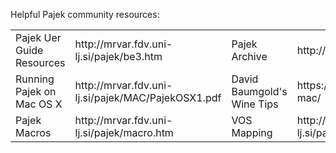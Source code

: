 Helpful Pajek community resources:

<table style="width:100%">
  <tr>
    <td>Pajek Uer Guide Resources </td>
    <td>http://mrvar.fdv.uni-lj.si/pajek/be3.htm</td>
    <td>Pajek Archive</td>
    <td>http://list.fmf.uni-lj.si/listinfo/pajek</td>
  </tr>
  <tr>
    <td>Running Pajek on Mac OS X</td>
    <td>http://mrvar.fdv.uni-lj.si/pajek/MAC/PajekOSX1.pdf</td>
    <td>David Baumgold's Wine Tips</td>
    <td>https://www.davidbaumgold.com/tutorials/wine-mac/</td>  
  </tr>
  <tr>
    <td>Pajek Macros</td>
    <td>http://mrvar.fdv.uni-lj.si/pajek/macro.htm</td>
    <td>VOS Mapping</td>
    <td>http://mrvar.fdv.uni-lj.si/pajek/community/DrawEnergy.htm</td>
  </tr>
</table>
